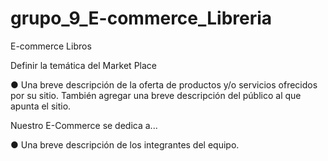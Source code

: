 # grupo_9_E-commerce_Libreria
E-commerce Libros

Definir la temática del Market Place

● Una breve descripción de la oferta de productos y/o servicios ofrecidos por su
sitio. También agregar una breve descripción del público al que apunta el sitio.

Nuestro E-Commerce se dedica a...

● Una breve descripción de los integrantes del equipo.






